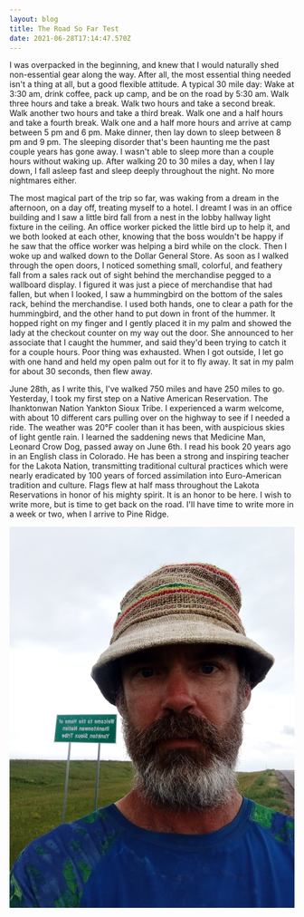 ```yaml
---
layout: blog
title: The Road So Far Test
date: 2021-06-28T17:14:47.570Z
---
```

<!--StartFragment-->

I was overpacked in the beginning, and knew that I would naturally shed non-essential gear along the way. After all, the most essential thing needed isn't a thing at all, but a good flexible attitude. A typical 30 mile day: Wake at 3:30 am, drink coffee, pack up camp, and be on the road by 5:30 am. Walk three hours and take a break. Walk two hours and take a second break. Walk another two hours and take a third break. Walk one and a half hours and take a fourth break. Walk one and a half more hours and arrive at camp between 5 pm and 6 pm. Make dinner, then lay down to sleep between 8 pm and 9 pm. The sleeping disorder that's been haunting me the past couple years has gone away. I wasn't able to sleep more than a couple hours without waking up. After walking 20 to 30 miles a day, when I lay down, I fall asleep fast and sleep deeply throughout the night. No more nightmares either.



The most magical part of the trip so far, was waking from a dream in the afternoon, on a day off, treating myself to a hotel. I dreamt I was in an office building and I saw a little bird fall from a nest in the lobby hallway light fixture in the ceiling. An office worker picked the little bird up to help it, and we both looked at each other, knowing that the boss wouldn't be happy if he saw that the office worker was helping a bird while on the clock. Then I woke up and walked down to the Dollar General Store. As soon as I walked through the open doors, I noticed something small, colorful, and feathery fall from a sales rack out of sight behind the merchandise pegged to a wallboard display. I figured it was just a piece of merchandise that had fallen, but when I looked, I saw a hummingbird on the bottom of the sales rack, behind the merchandise. I used both hands, one to clear a path for the hummingbird, and the other hand to put down in front of the hummer. It hopped right on my finger and I gently placed it in my palm and showed the lady at the checkout counter on my way out the door. She announced to her associate that I caught the hummer, and said they'd been trying to catch it for a couple hours. Poor thing was exhausted. When I got outside, I let go with one hand and held my open palm out for it to fly away. It sat in my palm for about 30 seconds, then flew away.



June 28th, as I write this, I've walked 750 miles and have 250 miles to go. Yesterday, I took my first step on a Native American Reservation. The Ihanktonwan Nation Yankton Sioux Tribe. I experienced a warm welcome, with about 10 different cars pulling over on the highway to see if I needed a ride. The weather was 20°F cooler than it has been, with auspicious skies of light gentle rain. I learned the saddening news that Medicine Man, Leonard Crow Dog, passed away on June 6th. I read his book 20 years ago in an English class in Colorado. He has been a strong and inspiring teacher for the Lakota Nation, transmitting traditional cultural practices which were nearly eradicated by 100 years of forced assimilation into Euro-American tradition and culture. Flags flew at half mass throughout the Lakota Reservations in honor of his mighty spirit. It is an honor to be here. I wish to write more, but is time to get back on the road. I'll have time to write more in a week or two, when I arrive to Pine Ridge.

![](/images/uploads/20210626_130639_30.jpg)

<!--EndFragment-->